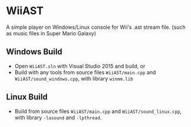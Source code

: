 # WiiAST

A simple player on Windows/Linux console for Wii's .ast stream file. (such as music files in Super Mario Galaxy)

## Windows Build

 - Open `WiiAST.sln` with Visual Studio 2015 and build, or
 - Build with any tools from source files `WiiAST/main.cpp` and `WiiAST/sound_windows.cpp`, with library `winmm.lib`

## Linux Build

 - Build from source files `WiiAST/main.cpp` and `WiiAST/sound_linux.cpp`, with library `-lasound` and `-lpthread`.
